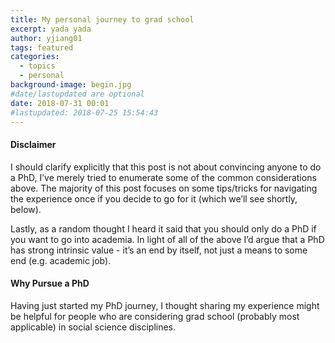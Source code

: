 ```yaml
---
title: My personal journey to grad school
excerpt: yada yada
author: yjiang01
tags: featured
categories:
  - topics
  - personal
background-image: begin.jpg
#date/lastupdated are optional
date: 2018-07-31 00:01
#lastupdated: 2018-07-25 15:54:43
---
```


#### Disclaimer

I should clarify explicitly that this post is not about convincing anyone to do a PhD, I’ve merely tried to enumerate some of the common considerations above. The majority of this post focuses on some tips/tricks for navigating the experience once if you decide to go for it (which we’ll see shortly, below).

Lastly, as a random thought I heard it said that you should only do a PhD if you want to go into academia. In light of all of the above I’d argue that a PhD has strong intrinsic value - it’s an end by itself, not just a means to some end (e.g. academic job).

#### Why Pursue a PhD

Having just started my PhD journey, I thought sharing my experience might be helpful for people who are considering grad school (probably most applicable) in social science disciplines.
